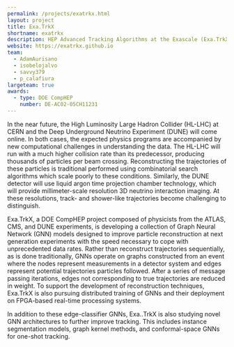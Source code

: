 ```yaml
---
permalink: /projects/exatrkx.html
layout: project
title: Exa.TrkX
shortname: exatrkx
description: HEP Advanced Tracking Algorithms at the Exascale (Exa.TrkX)
website: https://exatrkx.github.io
team:
  - AdamAurisano
  - isobelojalvo
  - savvy379
  - p_calafiura
largeteam: true
awards:
  - type: DOE CompHEP
    number: DE-AC02-05CH11231
---
```


In the near future, the High Luminosity Large Hadron Collider (HL-LHC) at CERN and the Deep Underground Neutrino Experiment (DUNE) will come online.  In both cases, the expected physics programs are accompanied by new computational challenges in understanding the data.  The HL-LHC will run with a much higher collision rate than its predecessor, producing thousands of particles per beam crossing.  Reconstructing the trajectories of these particles is traditional performed using combinatorial search algorithms which scale poorly to these conditions.  Similarly, the DUNE detector will use liquid argon time projection chamber technology, which will provide millimeter-scale resolution 3D neutrino interaction imaging.  At these resolutions, track- and shower-like trajectories become challenging to distinguish.

Exa.TrkX, a DOE CompHEP project composed of physicists from the ATLAS, CMS, and DUNE experiments, is developing a collection of Graph Neural Network (GNN) models designed to improve particle reconstruction at next generation experiments with the speed necessary to cope with unprecedented data rates.  Rather than reconstruct trajectories sequentially, as is done traditionally, GNNs operate on graphs constructed from an event where the nodes represent measurements in a detector system and edges represent potential trajectories particles followed. After a series of message passing iterations, edges not corresponding to true trajectories are reduced in weight. To support the development of reconstruction techniques, Exa.TrkX is also pursuing distributed training of GNNs and their deployment on FPGA-based real-time processing systems.

In addition to these edge-classifier GNNs, Exa..TrkX is also studying novel GNN architectures to further improve tracking. This includes instance segmentation models, graph kernel methods, and conformal-space GNNs for one-shot tracking. 



